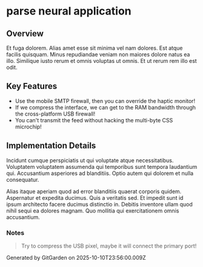 # parse neural application

## Overview
Et fuga dolorem. Alias amet esse sit minima vel nam dolores. Est atque facilis quisquam. Minus repudiandae veniam non maiores dolore natus ea illo. Similique iusto rerum et omnis voluptas ut omnis. Et ut rerum rem illo est odit.

## Key Features
- Use the mobile SMTP firewall, then you can override the haptic monitor!
- If we compress the interface, we can get to the RAM bandwidth through the cross-platform USB firewall!
- You can't transmit the feed without hacking the multi-byte CSS microchip!

## Implementation Details
Incidunt cumque perspiciatis ut qui voluptate atque necessitatibus. Voluptatem voluptatem assumenda qui temporibus sunt tempora laudantium qui. Accusantium asperiores ad blanditiis. Optio autem qui dolorem et nulla consequatur.
 Alias itaque aperiam quod ad error blanditiis quaerat corporis quidem. Aspernatur et expedita ducimus. Quis a veritatis sed. Et impedit sunt id ipsum architecto facere ducimus distinctio in. Debitis inventore ullam quod nihil sequi ea dolores magnam. Quo mollitia qui exercitationem omnis accusantium.

### Notes
> Try to compress the USB pixel, maybe it will connect the primary port!

Generated by GitGarden on 2025-10-10T23:56:00.009Z
